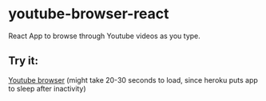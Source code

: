 # youtube-browser-react
React App to browse through Youtube videos as you type.

## Try it:
<a href="https://youtubebrowser-react.herokuapp.com/" target="_blank">Youtube browser</a> (might take 20-30 seconds to load, since heroku puts app to sleep after inactivity)
